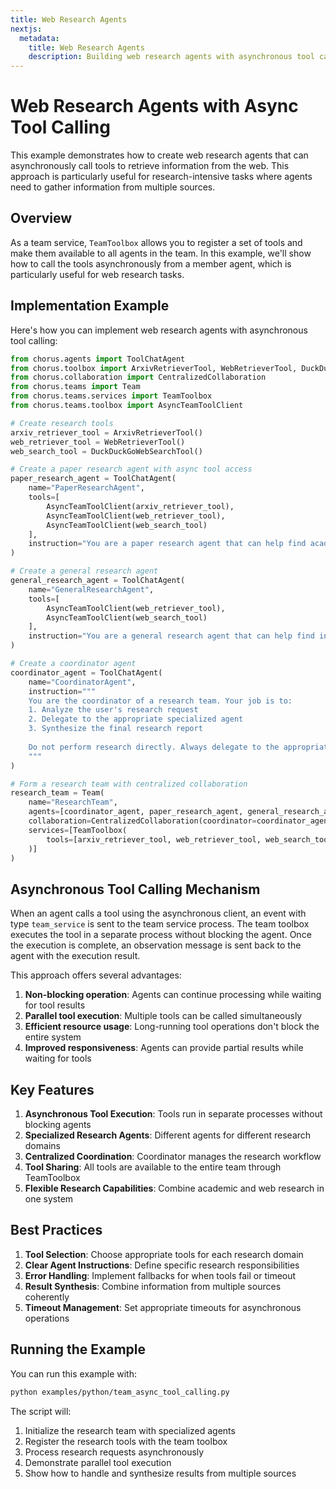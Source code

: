```yaml
---
title: Web Research Agents
nextjs:
  metadata:
    title: Web Research Agents
    description: Building web research agents with asynchronous tool calling in Chorus.
---
```


# Web Research Agents with Async Tool Calling

This example demonstrates how to create web research agents that can asynchronously call tools to retrieve information from the web. This approach is particularly useful for research-intensive tasks where agents need to gather information from multiple sources.

## Overview

As a team service, `TeamToolbox` allows you to register a set of tools and make them available to all agents in the team. In this example, we'll show how to call the tools asynchronously from a member agent, which is particularly useful for web research tasks.

## Implementation Example

Here's how you can implement web research agents with asynchronous tool calling:

```python
from chorus.agents import ToolChatAgent
from chorus.toolbox import ArxivRetrieverTool, WebRetrieverTool, DuckDuckGoWebSearchTool
from chorus.collaboration import CentralizedCollaboration
from chorus.teams import Team
from chorus.teams.services import TeamToolbox
from chorus.teams.toolbox import AsyncTeamToolClient

# Create research tools
arxiv_retriever_tool = ArxivRetrieverTool()
web_retriever_tool = WebRetrieverTool()
web_search_tool = DuckDuckGoWebSearchTool()

# Create a paper research agent with async tool access
paper_research_agent = ToolChatAgent(
    name="PaperResearchAgent",
    tools=[
        AsyncTeamToolClient(arxiv_retriever_tool),
        AsyncTeamToolClient(web_retriever_tool),
        AsyncTeamToolClient(web_search_tool)
    ],
    instruction="You are a paper research agent that can help find academic papers on Arxiv and related information from the web."
)

# Create a general research agent
general_research_agent = ToolChatAgent(
    name="GeneralResearchAgent",
    tools=[
        AsyncTeamToolClient(web_retriever_tool),
        AsyncTeamToolClient(web_search_tool)
    ],
    instruction="You are a general research agent that can help find information from the web."
)

# Create a coordinator agent
coordinator_agent = ToolChatAgent(
    name="CoordinatorAgent",
    instruction="""
    You are the coordinator of a research team. Your job is to:
    1. Analyze the user's research request
    2. Delegate to the appropriate specialized agent
    3. Synthesize the final research report
    
    Do not perform research directly. Always delegate to the appropriate agent.
    """
)

# Form a research team with centralized collaboration
research_team = Team(
    name="ResearchTeam",
    agents=[coordinator_agent, paper_research_agent, general_research_agent],
    collaboration=CentralizedCollaboration(coordinator=coordinator_agent.get_name()),
    services=[TeamToolbox(
        tools=[arxiv_retriever_tool, web_retriever_tool, web_search_tool]
    )]
)
```

## Asynchronous Tool Calling Mechanism

When an agent calls a tool using the asynchronous client, an event with type `team_service` is sent to the team service process. The team toolbox executes the tool in a separate process without blocking the agent. Once the execution is complete, an observation message is sent back to the agent with the execution result.

This approach offers several advantages:
1. **Non-blocking operation**: Agents can continue processing while waiting for tool results
2. **Parallel tool execution**: Multiple tools can be called simultaneously
3. **Efficient resource usage**: Long-running tool operations don't block the entire system
4. **Improved responsiveness**: Agents can provide partial results while waiting for tools

## Key Features

1. **Asynchronous Tool Execution**: Tools run in separate processes without blocking agents
2. **Specialized Research Agents**: Different agents for different research domains
3. **Centralized Coordination**: Coordinator manages the research workflow
4. **Tool Sharing**: All tools are available to the entire team through TeamToolbox
5. **Flexible Research Capabilities**: Combine academic and web research in one system

## Best Practices

1. **Tool Selection**: Choose appropriate tools for each research domain
2. **Clear Agent Instructions**: Define specific research responsibilities
3. **Error Handling**: Implement fallbacks for when tools fail or timeout
4. **Result Synthesis**: Combine information from multiple sources coherently
5. **Timeout Management**: Set appropriate timeouts for asynchronous operations

## Running the Example

You can run this example with:

```bash
python examples/python/team_async_tool_calling.py
```

The script will:
1. Initialize the research team with specialized agents
2. Register the research tools with the team toolbox
3. Process research requests asynchronously
4. Demonstrate parallel tool execution
5. Show how to handle and synthesize results from multiple sources
